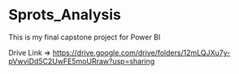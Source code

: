 # Sprots_Analysis
This is my final capstone project for Power BI


Drive Link => https://drive.google.com/drive/folders/12mLQJXu7y-pVwviDd5C2UwFE5moURraw?usp=sharing

